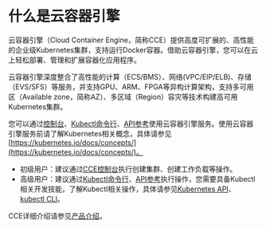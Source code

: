 # 什么是云容器引擎<a name="cce_01_0091"></a>

云容器引擎（Cloud Container Engine，简称CCE）提供高度可扩展的、高性能的企业级Kubernetes集群，支持运行Docker容器。借助云容器引擎，您可以在云上轻松部署、管理和扩展容器化应用程序。

云容器引擎深度整合了高性能的计算（ECS/BMS）、网络\(VPC/EIP/ELB\)、存储（EVS/SFS）等服务，并支持GPU、ARM、FPGA等异构计算架构，支持多可用区（Available zone，简称AZ）、多区域（Region）容灾等技术构建高可用Kubernetes集群。

您可以通过[控制台](https://console.huaweicloud.com/cce2.0/?utm_source=helpcenter)、[Kubectl命令行](Kubectl使用指南.md)、[API参考](https://support.huaweicloud.com/api-cce/cce_02_0001.html)使用云容器引擎服务。使用云容器引擎服务前请了解Kubernetes相关概念，具体请参见[https://kubernetes.io/docs/concepts/](https://kubernetes.io/docs/concepts/)。

-   初级用户：建议通过[CCE控制台](https://console.huaweicloud.com/cce2.0/?utm_source=helpcenter)执行创建集群、创建工作负载等操作。
-   高级用户：建议通过[Kubectl命令行](Kubectl使用指南.md)、[API参考](https://support.huaweicloud.com/api-cce/cce_02_0001.html)执行操作，您需要具备Kubectl相关开发技能，了解Kubectl相关操作，具体请参见[Kubernetes API](https://kubernetes.io/docs/concepts/overview/kubernetes-api/)、[kubectl CLI](https://kubernetes.io/docs/reference/kubectl/overview/)。

CCE详细介绍请参见[产品介绍](https://support.huaweicloud.com/productdesc-cce/cce_productdesc_0001.html)。

